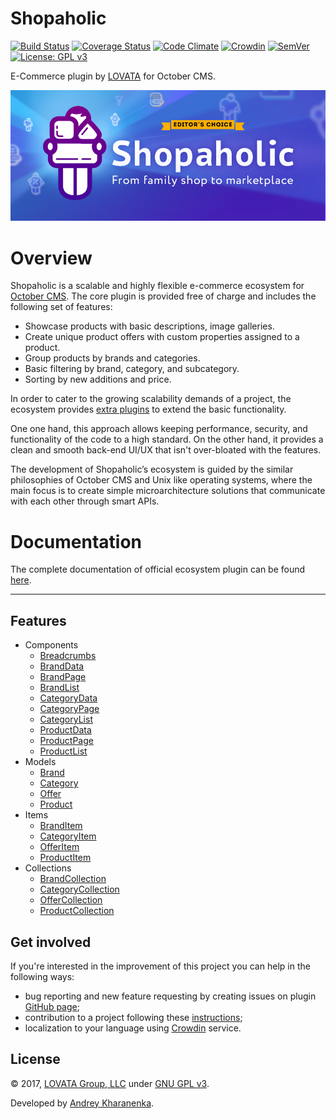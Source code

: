 # Shopaholic

[![Build Status](https://travis-ci.org/lovata/oc-shopaholic-plugin.svg?branch=master)](https://travis-ci.org/lovata/oc-shopaholic-plugin)
[![Coverage Status](https://coveralls.io/repos/github/lovata/oc-shopaholic-plugin/badge.svg?branch=master)](https://coveralls.io/github/lovata/oc-shopaholic-plugin?branch=master)
[![Code Climate](https://codeclimate.com/github/lovata/oc-shopaholic-plugin/badges/gpa.svg)](https://codeclimate.com/github/lovata/oc-shopaholic-plugin)
[![Crowdin](https://d322cqt584bo4o.cloudfront.net/shopaholic-plugin-for-october/localized.svg)](https://crowdin.com/project/shopaholic-plugin-for-october)
[![SemVer](http://img.shields.io/SemVer/2.0.0.png)](http://semver.org/spec/v2.0.0.html)
[![License: GPL v3](https://img.shields.io/badge/License-GPL%20v3-blue.svg)](https://www.gnu.org/licenses/gpl-3.0)

E-Commerce plugin by [LOVATA](https://lovata.com) for October CMS.

![Shopaholic Banner](assets/images/shopaholic-banner.png)

# Overview

Shopaholic is a scalable and highly flexible e-commerce ecosystem for [October CMS](https://octobercms.com). The core plugin is provided free of charge and includes the following set of features:

* Showcase products with basic descriptions, image galleries.
* Create unique product offers with custom properties assigned to a product.
* Group products by brands and categories.
* Basic filtering by brand, category, and subcategory.
* Sorting by new additions and price.

In order to cater to the growing scalability demands of a project, the ecosystem provides [extra plugins](https://octobercms.com/plugins?search=shopaholic) to extend the basic functionality.

One one hand, this approach allows keeping performance, security, and functionality of the code to a high standard. On the other hand, it provides a clean and smooth back-end UI/UX that isn't over-bloated with the features.

The development of Shopaholic’s ecosystem is guided by the similar philosophies of October CMS and Unix like operating systems, where the main focus is to create simple microarchitecture solutions that communicate with each other through smart APIs.

# Documentation

The complete documentation of official ecosystem plugin can be found [here](https://github.com/lovata/oc-shopaholic-plugin/wiki).



------------------------

## Features

* Components
  * [Breadcrumbs](https://github.com/lovata/oc-shopaholic-plugin/wiki/Breadcrumbs)
  * [BrandData](https://github.com/lovata/oc-shopaholic-plugin/wiki/BrandData)
  * [BrandPage](https://github.com/lovata/oc-shopaholic-plugin/wiki/BrandPage)
  * [BrandList](https://github.com/lovata/oc-shopaholic-plugin/wiki/BrandList)
  * [CategoryData](https://github.com/lovata/oc-shopaholic-plugin/wiki/CategoryData)
  * [CategoryPage](https://github.com/lovata/oc-shopaholic-plugin/wiki/CategoryPage)
  * [CategoryList](https://github.com/lovata/oc-shopaholic-plugin/wiki/CategoryList)
  * [ProductData](https://github.com/lovata/oc-shopaholic-plugin/wiki/ProductData)
  * [ProductPage](https://github.com/lovata/oc-shopaholic-plugin/wiki/ProductPage)
  * [ProductList](https://github.com/lovata/oc-shopaholic-plugin/wiki/ProductList)
* Models
  * [Brand](https://github.com/lovata/oc-shopaholic-plugin/wiki/BrandModel)
  * [Category](https://github.com/lovata/oc-shopaholic-plugin/wiki/CategoryModel)
  * [Offer](https://github.com/lovata/oc-shopaholic-plugin/wiki/OfferModel)
  * [Product](https://github.com/lovata/oc-shopaholic-plugin/wiki/ProductModel)
* Items
  * [BrandItem](https://github.com/lovata/oc-shopaholic-plugin/wiki/BrandItem)
  * [CategoryItem](https://github.com/lovata/oc-shopaholic-plugin/wiki/CategoryItem)
  * [OfferItem](https://github.com/lovata/oc-shopaholic-plugin/wiki/OfferItem)
  * [ProductItem](https://github.com/lovata/oc-shopaholic-plugin/wiki/ProductItem)
* Collections
  * [BrandCollection](https://github.com/lovata/oc-shopaholic-plugin/wiki/BrandCollection)
  * [CategoryCollection](https://github.com/lovata/oc-shopaholic-plugin/wiki/CategoryCollection)
  * [OfferCollection](https://github.com/lovata/oc-shopaholic-plugin/wiki/OfferCollection)
  * [ProductCollection](https://github.com/lovata/oc-shopaholic-plugin/wiki/ProductCollection)

## Get involved

If you're interested in the improvement of this project you can help in the following ways:
* bug reporting and new feature requesting by creating issues on plugin [GitHub page](https://github.com/lovata/oc-shopaholic-plugin/issues);
* contribution to a project following these [instructions](https://github.com/lovata/oc-shopaholic-plugin/blob/master/CONTRIBUTING.md);
* localization to your language using [Crowdin](https://crowdin.com/project/shopaholic-plugin-for-october) service.

## License

© 2017, [LOVATA Group, LLC](https://github.com/lovata) under [GNU GPL v3](https://opensource.org/licenses/GPL-3.0).

Developed by [Andrey Kharanenka](https://github.com/kharanenka).
